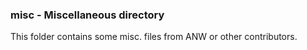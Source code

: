 ### misc - Miscellaneous directory
This folder contains some misc. files from ANW or other contributors.
